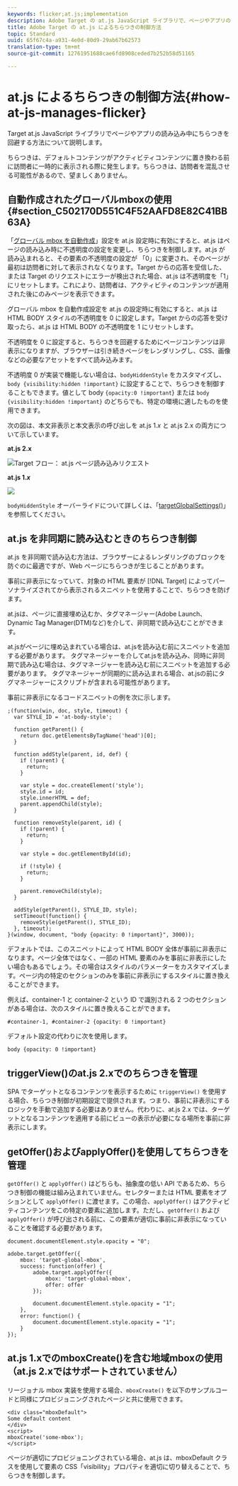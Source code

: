 ```yaml
---
keywords: flicker;at.js;implementation
description: Adobe Target の at.js JavaScript ライブラリで、ページやアプリの読み込み中にちらつきを回避する方法について説明します。
title: Adobe Target の at.js によるちらつきの制御方法
topic: Standard
uuid: 65f67c4a-a931-4e0d-80d9-29ab67b62573
translation-type: tm+mt
source-git-commit: 12761951688cae6fd8908ceded7b252b58d51165

---
```



# at.js によるちらつきの制御方法{#how-at-js-manages-flicker}

Target at.js JavaScript ライブラリでページやアプリの読み込み中にちらつきを回避する方法について説明します。

ちらつきは、デフォルトコンテンツがアクティビティコンテンツに置き換わる前に訪問者に一時的に表示される際に発生します。ちらつきは、訪問者を混乱させる可能性があるので、望ましくありません。

## 自動作成されたグローバルmboxの使用 {#section_C502170D551C4F52AAFD8E82C41BB63A}

「[グローバル mbox を自動作成](../../../c-implementing-target/c-implementing-target-for-client-side-web/t-mbox-download/c-understanding-global-mbox/understanding-global-mbox.md#concept_76AC0EC995A048238F3220F53773DB13)」設定を at.js 設定時に有効にすると、at.js はページの読み込み時に不透明度の設定を変更し、ちらつきを制御します。at.js が読み込まれると、その要素の不透明度の設定が <body> 「0」に変更され、そのページが最初は訪問者に対して表示されなくなります。Target からの応答を受信した、または Target のリクエストにエラーが検出された場合、at.js は不透明度を「1」にリセットします。これにより、訪問者は、アクティビティのコンテンツが適用された後にのみページを表示できます。

グローバル mbox を自動作成設定を at.js の設定時に有効にすると、at.js は HTML BODY スタイルの不透明度を 0 に設定します。Target からの応答を受け取ったら、at.js は HTML BODY の不透明度を 1 にリセットします。

不透明度を 0 に設定すると、ちらつきを回避するためにページコンテンツは非表示になりますが、ブラウザーは引き続きページをレンダリングし、CSS、画像などの必要なアセットをすべて読み込みます。

不透明度 0 が実装で機能しない場合は、`bodyHiddenStyle` をカスタマイズし、`body {visibility:hidden !important}` に設定することで、ちらつきを制御することもできます。値として body `{opacity:0 !important`} または `body {visibility:hidden !important}` のどちらでも、特定の環境に適したものを使用できます。

次の図は、本文非表示と本文表示の呼び出しを at.js 1.*x* と at.js 2.x の両方について示しています。

**at.js 2.x**

![Target フロー： at.js ページ読み込みリクエスト](/help/c-implementing-target/c-implementing-target-for-client-side-web/assets/atjs-20-flow-page-load-request.png)

**at.js 1.*x***

![](assets/target-flow2.png)

`bodyHiddenStyle` オーバーライドについて詳しくは、「[targetGlobalSettings()](/help/c-implementing-target/c-implementing-target-for-client-side-web/targetgobalsettings.md)」を参照してください。

## at.js を非同期に読み込むときのちらつき制御

at.js を非同期で読み込む方法は、ブラウザーによるレンダリングのブロックを防ぐのに最適ですが、Web ページにちらつきが生じることがあります。

事前に非表示になっていて、対象の HTML 要素が [!DNL Target] によってパーソナライズされてから表示されるスニペットを使用することで、ちらつきを防げます。

at.jsは、ページに直接埋め込むか、タグマネージャー(Adobe Launch、Dynamic Tag Manager(DTM)など)を介して、非同期で読み込むことができます。

at.jsがページに埋め込まれている場合は、at.jsを読み込む前にスニペットを追加する必要があります。 タグマネージャーを介してat.jsを読み込み、同時に非同期で読み込む場合は、タグマネージャーを読み込む前にスニペットを追加する必要があります。 タグマネージャーが同期的に読み込まれる場合、at.jsの前にタグマネージャーにスクリプトが含まれる可能性があります。

事前に非表示になるコードスニペットの例を次に示します。

```
;(function(win, doc, style, timeout) {
  var STYLE_ID = 'at-body-style';

  function getParent() {
    return doc.getElementsByTagName('head')[0];
  }

  function addStyle(parent, id, def) {
    if (!parent) {
      return;
    }

    var style = doc.createElement('style');
    style.id = id;
    style.innerHTML = def;
    parent.appendChild(style);
  }

  function removeStyle(parent, id) {
    if (!parent) {
      return;
    }

    var style = doc.getElementById(id);

    if (!style) {
      return;
    }

    parent.removeChild(style);
  }

  addStyle(getParent(), STYLE_ID, style);
  setTimeout(function() {
    removeStyle(getParent(), STYLE_ID);
  }, timeout);
}(window, document, "body {opacity: 0 !important}", 3000));
```

デフォルトでは、このスニペットによって HTML BODY 全体が事前に非表示になります。ページ全体ではなく、一部の HTML 要素のみを事前に非表示にしたい場合もあるでしょう。その場合はスタイルのパラメーターをカスタマイズします。ページ内の特定のセクションのみを事前に非表示にするスタイルに置き換えることができます。

例えば、container-1 と container-2 という ID で識別される 2 つのセクションがある場合は、次のスタイルに置き換えることができます。

```
#container-1, #container-2 {opacity: 0 !important}
```

デフォルト設定の代わりに次を使用します。

```
body {opacity: 0 !important}
```

## triggerView()のat.js 2.xでのちらつきを管理

SPA でターゲットとなるコンテンツを表示するために `triggerView()` を使用する場合、ちらつき制御が初期設定で提供されます。つまり、事前に非表示にするロジックを手動で追加する必要はありません。代わりに、at.js 2.x では、ターゲットとなるコンテンツを適用する前にビューの表示が必要になる場所を事前に非表示にします。

## getOffer()およびapplyOffer()を使用してちらつきを管理

`getOffer()` と `applyOffer()` はどちらも、抽象度の低い API であるため、ちらつき制御の機能は組み込まれていません。セレクターまたは HTML 要素をオプションとして `applyOffer()` に渡せます。この場合、`applyOffer()` はアクティビティコンテンツをこの特定の要素に追加します。ただし、`getOffer()` および `applyOffer()` が呼び出される前に、この要素が適切に事前に非表示になっていることを確認する必要があります。

```
document.documentElement.style.opacity = "0";
 
adobe.target.getOffer({
    mbox: 'target-global-mbox',
    success: function(offer) {
        adobe.target.applyOffer({
            mbox: 'target-global-mbox',
            offer: offer
        });
 
        document.documentElement.style.opacity = "1";
    },
    error: function() {
        document.documentElement.style.opacity = "1";        
    }
});
```

## at.js 1.xでのmboxCreate()を含む地域mboxの使用（at.js 2.xではサポートされていません）

リージョナル mbox 実装を使用する場合、`mboxCreate()` を以下のサンプルコードと同様にプロビジョニングされたページと共に使用できます。

```
<div class="mboxDefault">
Some default content
</div>
<script>
mboxCreate('some-mbox');
</script>
```

ページが適切にプロビジョニングされている場合、at.js は、mboxDefault クラスを使用して要素の CSS「visibility」プロパティを適切に切り替えることで、ちらつきを制御します。